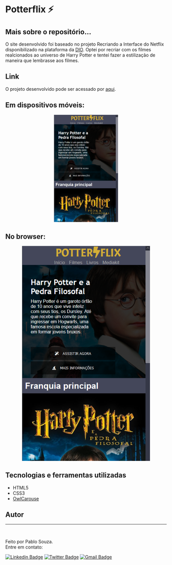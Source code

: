 
# Potterflix ⚡

## Mais sobre o repositório...
O site desenvolvido foi baseado no projeto Recriando a Interface do Netflix disponibilizado na plataforma da [DIO](https://web.digitalinnovation.one/home). Optei por recriar com os filmes realcionados ao universo de Harry Potter e tentei fazer a estilização de maneira que lembrasse aos filmes.

## Link

O projeto desenvolvido pode ser acessado por [aqui](https://potterflix.netlify.app).

## Em dispositivos móveis:


<div align="center">
  <img alt="Visualização em mobile sem valores preenchidos" src="/resources/mobile.png" width="200px">
</div>

## No browser:
<div align="center">
  <img alt="" width="400"title="" src="/resources/mobile.png" />
</div>


## Tecnologias e ferramentas utilizadas

 - HTML5
 - CSS3
 - [OwlCarouse](https://owlcarousel2.github.io/OwlCarousel2/)

## Autor
---

<img src="https://media-exp1.licdn.com/dms/image/C4D03AQH9pvVIWVfICQ/profile-displayphoto-shrink_800_800/0/1625176479605?e=1639612800&v=beta&t=FZjWpnw5JRplOY1GdPmQ_g1o3IdYZF7lXolXTGUHeiY" width="150px;" alt=""/>
<br />

Feito por Pablo Souza.<br />
Entre em contato:

[![Linkedin Badge](https://img.shields.io/badge/@szpbl-0077B5?style=for-the-badge&logo=linkedin&logoColor=white)](https://www.linkedin.com/in/szpbl/) 
[![Twitter Badge](https://img.shields.io/badge/@szbpl-1DA1F2?style=for-the-badge&logo=twitter&logoColor=white)](https://twitter.com/szpbl)
[![Gmail Badge](https://img.shields.io/badge/oliveirasouzapablo@gmail.com-D14836?style=for-the-badge&logo=gmail&logoColor=white)](mailto:oliveirasouzapablo@gmail.com)


